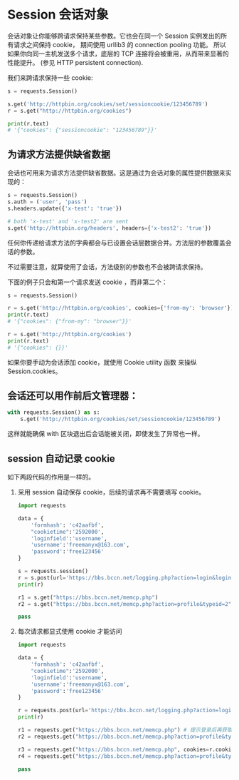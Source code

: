 # Session 会话对象

会话对象让你能够跨请求保持某些参数。它也会在同一个 Session 实例发出的所有请求之间保持 cookie， 期间使用 urllib3 的 connection pooling 功能。
所以如果你向同一主机发送多个请求，底层的 TCP 连接将会被重用，从而带来显著的性能提升。 (参见 HTTP persistent connection).

我们来跨请求保持一些 cookie:
```py
s = requests.Session()

s.get('http://httpbin.org/cookies/set/sessioncookie/123456789')
r = s.get("http://httpbin.org/cookies")

print(r.text)
# '{"cookies": {"sessioncookie": "123456789"}}'
```


## 为请求方法提供缺省数据
会话也可用来为请求方法提供缺省数据。这是通过为会话对象的属性提供数据来实现的：
```py
s = requests.Session()
s.auth = ('user', 'pass')
s.headers.update({'x-test': 'true'})

# both 'x-test' and 'x-test2' are sent
s.get('http://httpbin.org/headers', headers={'x-test2': 'true'})
```

任何你传递给请求方法的字典都会与已设置会话层数据合并。方法层的参数覆盖会话的参数。

不过需要注意，就算使用了会话，方法级别的参数也不会被跨请求保持。


下面的例子只会和第一个请求发送 cookie ，而非第二个：
```py
s = requests.Session()

r = s.get('http://httpbin.org/cookies', cookies={'from-my': 'browser'})
print(r.text)
# '{"cookies": {"from-my": "browser"}}'

r = s.get('http://httpbin.org/cookies')
print(r.text)
# '{"cookies": {}}'
```

如果你要手动为会话添加 cookie，就使用 Cookie utility 函数 来操纵 Session.cookies。


## 会话还可以用作前后文管理器：
```py
with requests.Session() as s:
    s.get('http://httpbin.org/cookies/set/sessioncookie/123456789')
```
这样就能确保 with 区块退出后会话能被关闭，即使发生了异常也一样。




## session 自动记录 cookie
如下两段代码的作用是一样的。

1. 采用 session 自动保存 cookie，后续的请求再不需要填写 cookie。
    ```py
    import requests

    data = {
        'formhash': 'c42aafbf',
        "cookietime":'2592000',
        'loginfield':'username',
        'username':'freemanyx@163.com',
        'password':'free123456'
    }

    s = requests.session()
    r = s.post(url='https://bbs.bccn.net/logging.php?action=login&loginsubmit=true', data=data)
    print(r)

    r1 = s.get("https://bbs.bccn.net/memcp.php")
    r2 = s.get("https://bbs.bccn.net/memcp.php?action=profile&typeid=2")

    pass
    ```


2. 每次请求都显式使用 cookie 才能访问
    ```py
    import requests

    data = {
        'formhash': 'c42aafbf',
        "cookietime":'2592000',
        'loginfield':'username',
        'username':'freemanyx@163.com',
        'password':'free123456'
    }

    r = requests.post(url='https://bbs.bccn.net/logging.php?action=login&loginsubmit=true', data=data)
    print(r)

    r1 = requests.get("https://bbs.bccn.net/memcp.php") # 提示登录后再获取用户详情页
    r2 = requests.get("https://bbs.bccn.net/memcp.php?action=profile&typeid=2") # 提示登录后再获取用户个人信息页

    r3 = requests.get("https://bbs.bccn.net/memcp.php", cookies=r.cookies) # 成功获取用户详情页
    r4 = requests.get("https://bbs.bccn.net/memcp.php?action=profile&typeid=2", cookies=r.cookies) # 成功获取用户个人信息页

    pass
    ```












